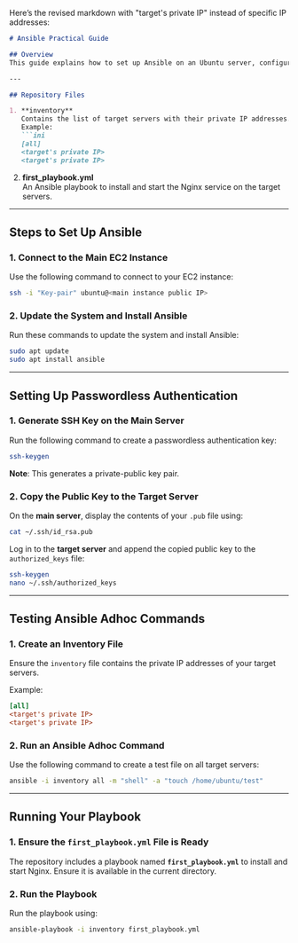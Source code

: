 Here’s the revised markdown with "target's private IP" instead of specific IP addresses:

```markdown
# Ansible Practical Guide

## Overview
This guide explains how to set up Ansible on an Ubuntu server, configure passwordless authentication between two servers, and use Ansible for basic automation tasks. It also covers running a simple playbook to install and start the Nginx service.

---

## Repository Files

1. **inventory**  
   Contains the list of target servers with their private IP addresses.  
   Example:
   ```ini
   [all]
   <target's private IP>
   <target's private IP>
   ```

2. **first_playbook.yml**  
   An Ansible playbook to install and start the Nginx service on the target servers.

---

## Steps to Set Up Ansible

### 1. Connect to the Main EC2 Instance
Use the following command to connect to your EC2 instance:
```bash
ssh -i "Key-pair" ubuntu@<main instance public IP>
```

### 2. Update the System and Install Ansible
Run these commands to update the system and install Ansible:
```bash
sudo apt update
sudo apt install ansible
```

---

## Setting Up Passwordless Authentication

### 1. Generate SSH Key on the Main Server
Run the following command to create a passwordless authentication key:
```bash
ssh-keygen
```
**Note**: This generates a private-public key pair.

### 2. Copy the Public Key to the Target Server
On the **main server**, display the contents of your `.pub` file using:
```bash
cat ~/.ssh/id_rsa.pub
```
Log in to the **target server** and append the copied public key to the `authorized_keys` file:
```bash
ssh-keygen
nano ~/.ssh/authorized_keys
```

---

## Testing Ansible Adhoc Commands

### 1. Create an Inventory File
Ensure the `inventory` file contains the private IP addresses of your target servers.

Example:
```ini
[all]
<target's private IP>
<target's private IP>
```

### 2. Run an Ansible Adhoc Command
Use the following command to create a test file on all target servers:
```bash
ansible -i inventory all -m "shell" -a "touch /home/ubuntu/test"
```

---

## Running Your Playbook

### 1. Ensure the `first_playbook.yml` File is Ready
The repository includes a playbook named **`first_playbook.yml`** to install and start Nginx. Ensure it is available in the current directory.

### 2. Run the Playbook
Run the playbook using:
```bash
ansible-playbook -i inventory first_playbook.yml
```

